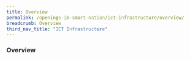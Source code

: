 ```yaml
---
title: Overview
permalink: /openings-in-smart-nation/ict-infrastructure/overview/
breadcrumb: Overview
third_nav_title: "ICT Infrastructure"
---
```


### **Overview**
